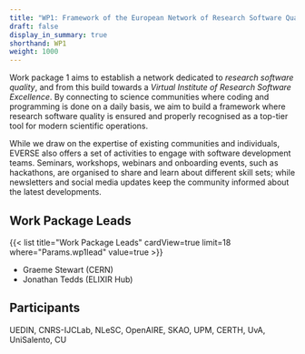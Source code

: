 ```yaml
---
title: "WP1: Framework of the European Network of Research Software Quality"
draft: false
display_in_summary: true
shorthand: WP1
weight: 1000
---
```


Work package 1 aims to establish a network dedicated to *research software quality*, and from this build towards a *Virtual Institute of Research Software Excellence*. By connecting to science communities where coding and programming is done on a daily basis, we aim to build a framework where research software quality is ensured and properly recognised as a top-tier tool for modern scientific operations.

While we draw on the expertise of existing communities and individuals, EVERSE also offers a set of activities to engage with software development teams. Seminars, workshops, webinars and onboarding events, such as hackathons, are organised to share and learn about different skill sets; while newsletters and social media updates keep the community informed about the latest developments.

## Work Package Leads

{{< list title="Work Package Leads" cardView=true limit=18 where="Params.wp1lead" value=true  >}}

- Graeme Stewart (CERN)
- Jonathan Tedds (ELIXIR Hub)

## Participants

UEDIN, CNRS-IJCLab, NLeSC, OpenAIRE, SKAO, UPM, CERTH, UvA, UniSalento, CU

